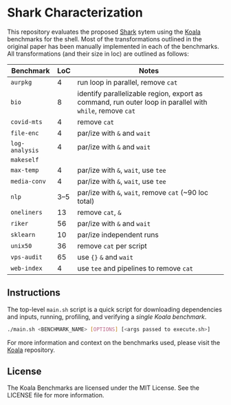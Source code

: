 # Shark Characterization

This repository evaluates the proposed [Shark]([https://www.gnu.org/software/parallel/](https://web.cs.umass.edu/publication/docs/2003/UM-CS-2003-009.pdf)) sytem using the [Koala](https://github.com/binpash/benchmarks) benchmarks for the shell. 
Most of the transformations outlined in the original paper has been manually implemented in each of the benchmarks. All transformations (and their size in loc) are outlined as follows:

| Benchmark      | LoC      | Notes                                                                                  |
|----------------|----------|----------------------------------------------------------------------------------------|
| `aurpkg`       | 4        | run loop in parallel, remove `cat`                                                    |
| `bio`          | 8        | identify parallelizable region, export as command, run outer loop in parallel with `while`, remove `cat` |
| `covid-mts`    | 4        | remove `cat`                                                                           |
| `file-enc`     | 4        | par/ize with `&` and `wait`                                                            |
| `log-analysis` | 4        | par/ize with `&` and `wait`                                                            |
| `makeself`     |          |                                                                                        |
| `max-temp`     | 4        | par/ize with `&`, `wait`, use `tee`                                                    |
| `media-conv`   | 4        | par/ize with `&`, `wait`, use `tee`                                                    |
| `nlp`          | 3–5      | par/ize with `&`, `wait`, remove `cat` (~90 loc total)                                 |
| `oneliners`    | 13       | remove `cat`, `&`                                                                      |
| `riker`        | 56       | par/ize with `&` and `wait`                                                            |
| `sklearn`      | 10       | par/ize independent runs                                                               |
| `unix50`       | 36       | remove `cat` per script                                                                |
| `vps-audit`    | 65       | use `{}` `&` and `wait`                                                                |
| `web-index`    | 4        | use `tee` and pipelines to remove `cat`                                               |

## Instructions

The top-level `main.sh` script is a quick script for downloading dependencies and inputs, running, profiling, and verifying a _single Koala benchmark_.

```bash
./main.sh <BENCHMARK_NAME> [OPTIONS] [<args passed to execute.sh>]
```

For more information and context on the benchmarks used, please visit the [Koala](https://github.com/binpash/benchmarks) repository.

## License

The Koala Benchmarks are licensed under the MIT License. See the LICENSE file for more information.
